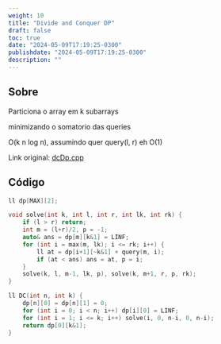 ```yaml
---
weight: 10
title: "Divide and Conquer DP"
draft: false
toc: true
date: "2024-05-09T17:19:25-0300"
publishdate: "2024-05-09T17:19:25-0300"
description: ""
---
```


## Sobre
 Particiona o array em k subarrays

 minimizando o somatorio das queries



 O(k n log n), assumindo quer query(l, r) eh O(1)



Link original: [dcDp.cpp](https://github.com/brunomaletta/Biblioteca/tree/master/Codigo/DP/dcDp.cpp)

## Código
```cpp
ll dp[MAX][2];

void solve(int k, int l, int r, int lk, int rk) {
	if (l > r) return;
	int m = (l+r)/2, p = -1;
	auto& ans = dp[m][k&1] = LINF;
	for (int i = max(m, lk); i <= rk; i++) {
		ll at = dp[i+1][~k&1] + query(m, i);
		if (at < ans) ans = at, p = i;
	}
	solve(k, l, m-1, lk, p), solve(k, m+1, r, p, rk);
}

ll DC(int n, int k) {
	dp[n][0] = dp[n][1] = 0;
	for (int i = 0; i < n; i++) dp[i][0] = LINF;
	for (int i = 1; i <= k; i++) solve(i, 0, n-i, 0, n-i);
	return dp[0][k&1];
}
```
